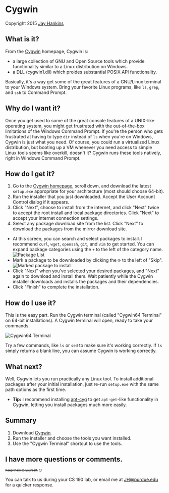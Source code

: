 # Cygwin
Copyright 2015 [Jay Hankins](http://jayhankins.me)

## What is it?
From the [Cygwin](http://cygwin.org) homepage, Cygwin is:
- a large collection of GNU and Open Source tools which provide functionality similar to a Linux distribution on Windows.
- a DLL (cygwin1.dll) which proides substantial POSIX API functionality.

Basically, it's a way get some of the great features of a GNU/Linux terminal to your Windows system. Bring your favorite Linux programs, like `ls`, `grep`, and `ssh` to Command Prompt.

## Why do I want it?
Once you get used to some of the great console features of a UNIX-like operating system, you might get frustrated with the out-of-the-box limitations of the Windows Command Prompt. If you're the person who gets frustrated at having to type `dir` instead of `ls` when you're on Windows, Cygwin is just what you need. Of course, you could run a virtualized Linux distribution, but booting up a VM whenever you need access to simple Linux tools seems like overkill, doesn't it? Cygwin runs these tools natively, right in Windows Command Prompt.

## How do I get it?
1. Go to the [Cygwin homepage](http://cygwin.org), scroll down, and download the latest `setup.exe` appropriate for your architecture (most should choose 64-bit).
2. Run the installer that you just downloaded. Accept the User Account Control dialog if it appears.
3. Click "Next", choose to install from the internet, and click "Next" twice to accept the root install and local package directories. Click "Next" to accept your internet connection settings.
4. Select any package download site from the list. Click "Next" to download the packages from the mirror download site.
- At this screen, you can search and select packages to install. I recommend `curl`, `wget`, `openssh`, `git`, and `vim` to get started. You can expand package categories using the `+` to the left of the category name. ![Package List](https://raw.githubusercontent.com/jay-hankins/CSToolsCourse/master/tutorials/shells/cygwin_screenshots/Packages.PNG)
- Mark a package to be downloaded by clicking the `⟳` to the left of "Skip". ![Marked package to install](https://github.com/jay-hankins/CSToolsCourse/raw/master/tutorials/shells/cygwin_screenshots/search_openssh.PNG)
- Click "Next" when you've selected your desired packages, and "Next" again to download and install them. Wait patiently while the Cygwin installer downloads and installs the packages and their dependencies.
- Click "Finish" to complete the installation.

## How do I use it?
This is the easy part. Run the Cygwin terminal (called "Cygwin64 Terminal" on 64-bit installations). A Cygwin terminal will open, ready to take your commands.

![Cygwin64 Terminal](https://github.com/Purdue-CSUSB/CSToolsCourse/raw/master/tutorials/shells/cygwin_screenshots/successful_installation.PNG)

Try a few commands, like `ls` or `sed` to make sure it's working correctly. If `ls` simply returns a blank line, you can assume Cygwin is working correctly.

## What next?
Well, Cygwin lets you run practically any Linux tool. To install additional packages after your initial installation, just re-run `setup.exe` with the same path options as the first time.
- **Tip:** I recommend installing [apt-cyg](https://github.com/transcode-open/apt-cyg) to get `apt-get`-like functionality in Cygwin, letting you install packages much more easily.

## Summary
1. Download [Cygwin](http://cygwin.org).
2. Run the installer and choose the tools you want installed.
3. Use the "Cygwin Terminal" shortcut to use the tools.

## I have more questions or comments.
<sup><sub>~~Keep them to yourself.~~ :wink:</sub></sup>

You can talk to us during your CS 190 lab, or email me at [JH@purdue.edu](mailto:JH@purdue.edu) for a quicker response.
